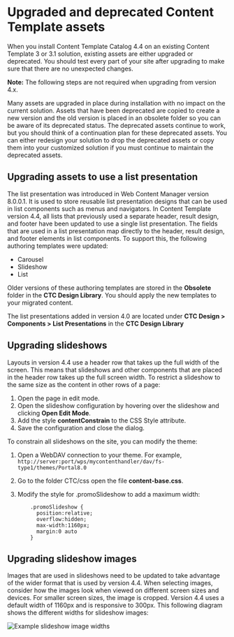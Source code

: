 # Upgraded and deprecated Content Template assets

When you install Content Template Catalog 4.4 on an existing Content Template 3 or 3.1 solution, existing assets are either upgraded or deprecated. You should test every part of your site after upgrading to make sure that there are no unexpected changes.

**Note:** The following steps are not required when upgrading from version 4.x.

Many assets are upgraded in place during installation with no impact on the current solution. Assets that have been deprecated are copied to create a new version and the old version is placed in an obsolete folder so you can be aware of its deprecated status. The deprecated assets continue to work, but you should think of a continuation plan for these deprecated assets. You can either redesign your solution to drop the deprecated assets or copy them into your customized solution if you must continue to maintain the deprecated assets.

## Upgrading assets to use a list presentation

The list presentation was introduced in Web Content Manager version 8.0.0.1. It is used to store reusable list presentation designs that can be used in list components such as menus and navigators. In Content Template version 4.4, all lists that previously used a separate header, result design, and footer have been updated to use a single list presentation. The fields that are used in a list presentation map directly to the header, result design, and footer elements in list components. To support this, the following authoring templates were updated:

-   Carousel
-   Slideshow
-   List

Older versions of these authoring templates are stored in the **Obsolete** folder in the **CTC Design Library**. You should apply the new templates to your migrated content.

The list presentations added in version 4.0 are located under **CTC Design \> Components \> List Presentations** in the **CTC Design Library**

## Upgrading slideshows

Layouts in version 4.4 use a header row that takes up the full width of the screen. This means that slideshows and other components that are placed in the header row takes up the full screen width. To restrict a slideshow to the same size as the content in other rows of a page:

1.  Open the page in edit mode.
2.  Open the slideshow configuration by hovering over the slideshow and clicking **Open Edit Mode**.
3.  Add the style **contentConstrain** to the CSS Style attribute.
4.  Save the configuration and close the dialog.

To constrain all slideshows on the site, you can modify the theme:

1.  Open a WebDAV connection to your theme. For example, `http://server:port/wps/mycontenthandler/dav/fs-type1/themes/Portal8.0`
2.  Go to the folder CTC/css open the file **content-base.css**.
3.  Modify the style for .promoSlideshow to add a maximum width:

    ```
    	.promoSlideshow {
    	  position:relative;
    	  overflow:hidden;
    	  max-width:1160px;
    	  margin:0 auto
    	}
    ```


## Upgrading slideshow images

Images that are used in slideshows need to be updated to take advantage of the wider format that is used by version 4.4. When selecting images, consider how the images look when viewed on different screen sizes and devices. For smaller screen sizes, the image is cropped. Version 4.4 uses a default width of 1160px and is responsive to 300px. This following diagram shows the different widths for slideshow images:

![Example slideshow image widths](../images/slideshow_widths.jpg)


